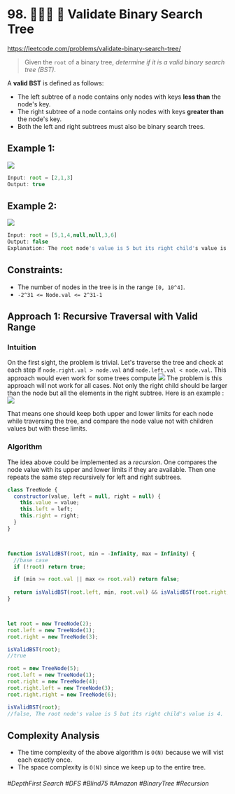 # 98. 👩🏽‍🦯 🌴 Validate Binary Search Tree
https://leetcode.com/problems/validate-binary-search-tree/

> Given the `root` of a binary tree, <i>determine if it is a valid binary search tree (BST)</i>.

A <b>valid BST</b> is defined as follows:
- The left subtree of a node contains only nodes with keys <b>less than</b> the node's key.
- The right subtree of a node contains only nodes with keys <b>greater than</b> the node's key.
- Both the left and right subtrees must also be binary search trees.


## Example 1:
![](https://assets.leetcode.com/uploads/2020/12/01/tree1.jpg)
````js
Input: root = [2,1,3]
Output: true
````
## Example 2:
![](https://assets.leetcode.com/uploads/2020/12/01/tree2.jpg)
````js
Input: root = [5,1,4,null,null,3,6]
Output: false
Explanation: The root node's value is 5 but its right child's value is 4.
````

## Constraints:
- The number of nodes in the tree is in the range `[0, 10^4]`.
- `-2^31 <= Node.val <= 2^31-1`

## Approach 1: Recursive Traversal with Valid Range 

### Intuition
On the first sight, the problem is trivial. Let's traverse the tree and check at each step if `node.right.val > node.val` and `node.left.val < node.val`. This approach would even work for some trees compute
![](https://leetcode.com/problems/validate-binary-search-tree/Figures/98/98_not_bst.png)
The problem is this approach will not work for all cases. Not only the right child should be larger than the node but all the elements in the right subtree. Here is an example :
![](https://leetcode.com/problems/validate-binary-search-tree/Figures/98/98_not_bst_3.png)

That means one should keep both upper and lower limits for each node while traversing the tree, and compare the node value not with children values but with these limits.

### Algorithm 

The idea above could be implemented as a <i>recursion</i>. One compares the node value with its upper and lower limits if they are available. Then one repeats the same step recursively for left and right subtrees.

````js
class TreeNode {
  constructor(value, left = null, right = null) {
    this.value = value;
    this.left = left;
    this.right = right;
  }
}



function isValidBST(root, min = -Infinity, max = Infinity) {
  //base case
  if (!root) return true;

  if (min >= root.val || max <= root.val) return false;
  
  return isValidBST(root.left, min, root.val) && isValidBST(root.right, root.val, max)
}



let root = new TreeNode(2);
root.left = new TreeNode(1);
root.right = new TreeNode(3);

isValidBST(root);
//true

root = new TreeNode(5);
root.left = new TreeNode(1);
root.right = new TreeNode(4);
root.right.left = new TreeNode(3);
root.right.right = new TreeNode(6);

isValidBST(root);
//false, The root node's value is 5 but its right child's value is 4.
````

## Complexity Analysis
- The time complexity of the above algorithm is `O(N)` because we will vist each exactly once.
- The space complexity is `O(N)` since we keep up to the entire tree.

###### #DepthFirst Search #DFS #Blind75 #Amazon #BinaryTree #Recursion 
